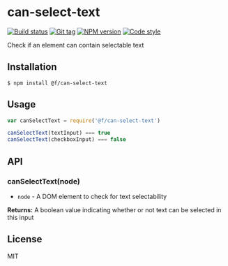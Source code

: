 
# can-select-text

[![Build status][travis-image]][travis-url]
[![Git tag][git-image]][git-url]
[![NPM version][npm-image]][npm-url]
[![Code style][standard-image]][standard-url]

Check if an element can contain selectable text

## Installation

    $ npm install @f/can-select-text

## Usage

```js
var canSelectText = require('@f/can-select-text')

canSelectText(textInput) === true
canSelectText(checkboxInput) === false
```

## API

### canSelectText(node)

- `node` - A DOM element to check for text selectability

**Returns:** A boolean value indicating whether or not text can be selected in this input

## License

MIT

[travis-image]: https://img.shields.io/travis/micro-js/can-select-text.svg?style=flat-square
[travis-url]: https://travis-ci.org/micro-js/can-select-text
[git-image]: https://img.shields.io/github/tag/micro-js/can-select-text.svg
[git-url]: https://github.com/micro-js/can-select-text
[standard-image]: https://img.shields.io/badge/code%20style-standard-brightgreen.svg?style=flat
[standard-url]: https://github.com/feross/standard
[npm-image]: https://img.shields.io/npm/v/@f/can-select-text.svg?style=flat-square
[npm-url]: https://npmjs.org/package/@f/can-select-text
